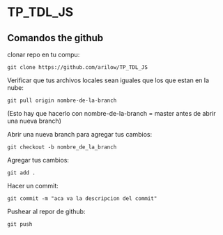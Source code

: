 # TP_TDL_JS

## Comandos the github

clonar repo en tu compu:

```
git clone https://github.com/arilow/TP_TDL_JS
```
Verificar que tus archivos locales sean iguales que los que estan en la nube:
```
git pull origin nombre-de-la-branch
```
(Esto hay que hacerlo con nombre-de-la-branch = master antes de abrir una nueva branch)

Abrir una nueva branch para agregar tus cambios:

```
git checkout -b nombre_de_la_branch
```

Agregar tus cambios:

```
git add .
```

Hacer un commit:

```
git commit -m "aca va la descripcion del commit"
```

Pushear al repor de github:

```
git push
```



